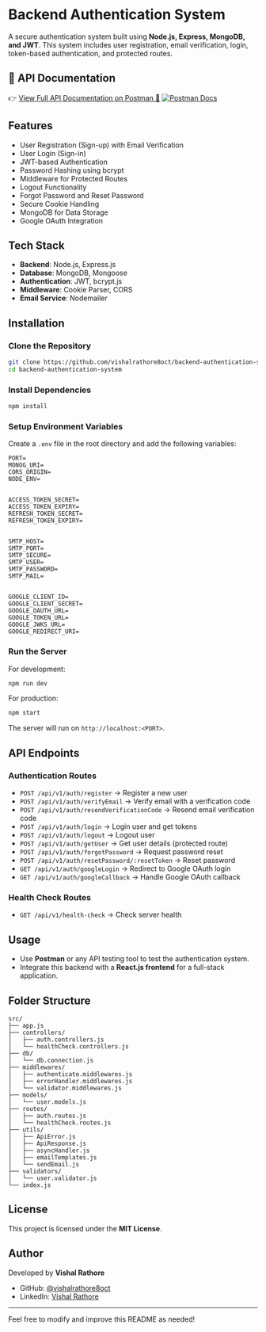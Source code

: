 # Backend Authentication System

A secure authentication system built using **Node.js, Express, MongoDB, and JWT**. This system includes user registration, email verification, login, token-based authentication, and protected routes.

## 📄 API Documentation

👉 [View Full API Documentation on Postman 🚀](https://documenter.getpostman.com/view/37801111/2sB2cVf2Kn)
[![Postman Docs](https://img.shields.io/badge/Postman-View%20API%20Docs-orange?logo=postman)](https://documenter.getpostman.com/view/37801111/2sB2cVf2Kn)



## Features
- User Registration (Sign-up) with Email Verification
- User Login (Sign-in)
- JWT-based Authentication
- Password Hashing using bcrypt
- Middleware for Protected Routes
- Logout Functionality
- Forgot Password and Reset Password
- Secure Cookie Handling
- MongoDB for Data Storage
- Google OAuth Integration

## Tech Stack
- **Backend**: Node.js, Express.js
- **Database**: MongoDB, Mongoose
- **Authentication**: JWT, bcrypt.js
- **Middleware**: Cookie Parser, CORS
- **Email Service**: Nodemailer

## Installation

### Clone the Repository
```sh
git clone https://github.com/vishalrathore8oct/backend-authentication-system.git
cd backend-authentication-system
```

### Install Dependencies
```sh
npm install
```

### Setup Environment Variables
Create a `.env` file in the root directory and add the following variables:

```
PORT=
MONOG_URI=
CORS_ORIGIN=
NODE_ENV=


ACCESS_TOKEN_SECRET=
ACCESS_TOKEN_EXPIRY=
REFRESH_TOKEN_SECRET=
REFRESH_TOKEN_EXPIRY=


SMTP_HOST= 
SMTP_PORT= 
SMTP_SECURE= 
SMTP_USER= 
SMTP_PASSWORD= 
SMTP_MAIL= 


GOOGLE_CLIENT_ID=
GOOGLE_CLIENT_SECRET=
GOOGLE_OAUTH_URL=
GOOGLE_TOKEN_URL=
GOOGLE_JWKS_URL=
GOOGLE_REDIRECT_URI=
```

### Run the Server
For development:
```sh
npm run dev
```

For production:
```sh
npm start
```

The server will run on `http://localhost:<PORT>`.

## API Endpoints

### **Authentication Routes**
- `POST /api/v1/auth/register` → Register a new user
- `POST /api/v1/auth/verifyEmail` → Verify email with a verification code
- `POST /api/v1/auth/resendVerificationCode` → Resend email verification code
- `POST /api/v1/auth/login` → Login user and get tokens
- `POST /api/v1/auth/logout` → Logout user
- `POST /api/v1/auth/getUser` → Get user details (protected route)
- `POST /api/v1/auth/forgotPassword` → Request password reset
- `POST /api/v1/auth/resetPassword/:resetToken` → Reset password
- `GET /api/v1/auth/googleLogin` → Redirect to Google OAuth login
- `GET /api/v1/auth/googleCallback` → Handle Google OAuth callback


### **Health Check Routes**
- `GET /api/v1/health-check` → Check server health

## Usage
- Use **Postman** or any API testing tool to test the authentication system.
- Integrate this backend with a **React.js frontend** for a full-stack application.

## Folder Structure
```
src/
├── app.js
├── controllers/
│   ├── auth.controllers.js
│   └── healthCheck.controllers.js
├── db/
│   └── db.connection.js
├── middlewares/
│   ├── authenticate.middlewares.js
│   ├── errorHandler.middlewares.js
│   └── validator.middlewares.js
├── models/
│   └── user.models.js
├── routes/
│   ├── auth.routes.js
│   └── healthCheck.routes.js
├── utils/
│   ├── ApiError.js
│   ├── ApiResponse.js
│   ├── asyncHandler.js
│   ├── emailTemplates.js
│   └── sendEmail.js
├── validators/
│   └── user.validator.js
└── index.js
```

## License
This project is licensed under the **MIT License**.

## Author
Developed by **Vishal Rathore**
- GitHub: [@vishalrathore8oct](https://github.com/vishalrathore8oct)
- LinkedIn: [Vishal Rathore](https://linkedin.com/in/vishalrathore8oct)

---
Feel free to modify and improve this README as needed!

